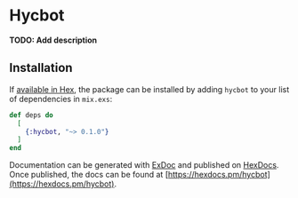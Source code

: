 # Hycbot

**TODO: Add description**

## Installation

If [available in Hex](https://hex.pm/docs/publish), the package can be installed
by adding `hycbot` to your list of dependencies in `mix.exs`:

```elixir
def deps do
  [
    {:hycbot, "~> 0.1.0"}
  ]
end
```

Documentation can be generated with [ExDoc](https://github.com/elixir-lang/ex_doc)
and published on [HexDocs](https://hexdocs.pm). Once published, the docs can
be found at [https://hexdocs.pm/hycbot](https://hexdocs.pm/hycbot).

